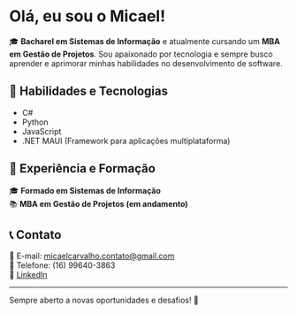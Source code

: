 # Olá, eu sou o Micael! 

🎓 **Bacharel em Sistemas de Informação** e atualmente cursando um **MBA em Gestão de Projetos**. Sou apaixonado por tecnologia e sempre busco aprender e aprimorar minhas habilidades no desenvolvimento de software.

## 🚀 Habilidades e Tecnologias

- C#  
- Python  
- JavaScript  
- .NET MAUI (Framework para aplicações multiplataforma)  

## 💼 Experiência e Formação

🎓 **Formado em Sistemas de Informação**  
📚 **MBA em Gestão de Projetos (em andamento)**  

## 📞 Contato

📧 E-mail: micaelcarvalho.contato@gmail.com  
📱 Telefone: (16) 99640-3863  
🔗 [LinkedIn](https://linkedin.com/in/micael-carvalho-23a8bb1a2)  

---

Sempre aberto a novas oportunidades e desafios! 🚀

